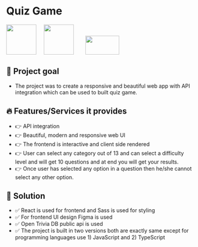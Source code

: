 # Quiz Game

<img height="80" width="80" src="https://cdn.worldvectorlogo.com/logos/react.svg"> &nbsp;&nbsp;&nbsp;&nbsp;<img height="80" width="80" src="https://cdn.worldvectorlogo.com/logos/javascript.svg"> &nbsp;&nbsp;&nbsp;&nbsp;&nbsp;&nbsp; <img height="50" width="90" src="https://cdn.worldvectorlogo.com/logos/npm.svg">

## 🎯 Project goal
- The project was to create a responsive and beautiful web app with API integration which can be used to built quiz game.

## 🔥 Features/Services it provides
- 👉 API integration
- 👉 Beautiful, modern and responsive web UI
- 👉 The frontend is interactive and client side rendered
- 👉 User can select any category out of 13 and can select a difficulty level and will get 10 questions and at end you will get your results.
- 👉 Once user has selected any option in a question then he/she cannot select any other option.

## 🍕 Solution
- ✅  React is used for frontend and Sass is used for styling
- ✅  For frontend UI design Figma is used
- ✅  Open Trivia DB public api is used
- ✅ The project is built in two versions both are exactly same except for programming languages use 1) JavaScript and 2) TypeScript
